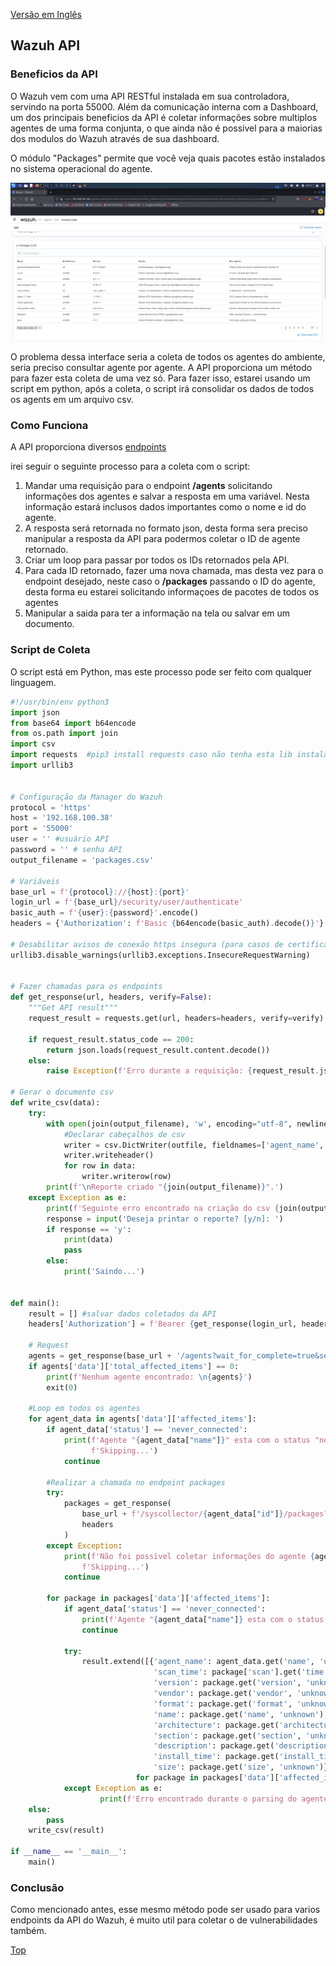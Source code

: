 [Versão em Inglês](https://eugenio-chaves.github.io/blog/2022/)

## Wazuh API

### Beneficios da API

O Wazuh vem com uma API RESTful instalada em sua controladora, servindo na porta 55000. Além da comunicação interna com a Dashboard, um dos principais beneficios da API é coletar informações sobre multiplos agentes de uma forma conjunta, o que ainda não é possivel para a maiorias dos modulos do Wazuh através de sua dashboard.

O módulo "Packages" permite que você veja quais pacotes estão instalados no sistema operacional do agente.

![](/docs/assets/images/PacotesInterface.png)

O problema dessa interface seria a coleta de todos os agentes do ambiente, seria preciso consultar agente por agente. A API proporciona um método para fazer esta coleta de uma vez só. Para fazer isso, estarei usando um script em python, após a coleta, o script irá consolidar os dados de todos os agents em um arquivo csv.


### Como Funciona

A API proporciona diversos [endpoints](https://documentation.wazuh.com/current/user-manual/api/reference.html)

irei seguir o seguinte processo para a coleta com o script:

1. Mandar uma requisição para o endpoint **/agents** solicitando informações dos agentes e salvar a resposta em uma variável. Nesta informação estará inclusos dados importantes como o nome e id do agente.
2. A resposta será retornada no formato json, desta forma sera preciso manipular a resposta da API para podermos coletar o ID de agente retornado.
3. Criar um loop para passar por todos os IDs retornados pela API.
4. Para cada ID retornado, fazer uma nova chamada, mas desta vez para o endpoint desejado, neste caso o **/packages** passando o ID do agente, desta forma eu estarei solicitando informaçoes de pacotes de todos os agentes
5. Manipular a saida para ter a informação na tela ou salvar em um documento.


### Script de Coleta

O script está em Python, mas este processo pode ser feito com qualquer linguagem.
    
```python
#!/usr/bin/env python3
import json
from base64 import b64encode
from os.path import join
import csv
import requests  #pip3 install requests caso não tenha esta lib instalada
import urllib3


# Configuração da Manager do Wazuh
protocol = 'https'
host = '192.168.100.38'
port = '55000'
user = '' #usuário API
password = '' # senha API
output_filename = 'packages.csv'

# Variáveis
base_url = f'{protocol}://{host}:{port}'
login_url = f'{base_url}/security/user/authenticate'
basic_auth = f'{user}:{password}'.encode()
headers = {'Authorization': f'Basic {b64encode(basic_auth).decode()}'}

# Desabilitar avisos de conexão https insegura (para casos de certificados auto-assinados)
urllib3.disable_warnings(urllib3.exceptions.InsecureRequestWarning)


# Fazer chamadas para os endpoints
def get_response(url, headers, verify=False):
    """Get API result"""
    request_result = requests.get(url, headers=headers, verify=verify)

    if request_result.status_code == 200:
        return json.loads(request_result.content.decode())
    else:
        raise Exception(f'Erro durante a requisição: {request_result.json()}')

# Gerar o documento csv
def write_csv(data):
    try:
        with open(join(output_filename), 'w', encoding="utf-8", newline='') as outfile:
            #Declarar cabeçalhos de csv
            writer = csv.DictWriter(outfile, fieldnames=['agent_name', 'scan_time', 'version','vendor','format','name','architecture','section','description','install_time','size'])
            writer.writeheader()
            for row in data:
                writer.writerow(row)
        print(f'\nReporte criado "{join(output_filename)}".')
    except Exception as e:
        print(f'Seguinte erro encontrado na criação do csv {join(output_filename)}: {e}. ')
        response = input('Deseja printar o reporte? [y/n]: ')
        if response == 'y':
            print(data)
            pass
        else:
            print('Saindo...')


def main():
    result = [] #salvar dados coletados da API
    headers['Authorization'] = f'Bearer {get_response(login_url, headers)["data"]["token"]}'

    # Request
    agents = get_response(base_url + '/agents?wait_for_complete=true&select=name&select=status&limit=100000', headers)
    if agents['data']['total_affected_items'] == 0:
        print(f'Nenhum agente encontrado: \n{agents}')
        exit(0)

    #Loop em todos os agentes
    for agent_data in agents['data']['affected_items']:
        if agent_data['status'] == 'never_connected':
            print(f'Agente "{agent_data["name"]}" esta com o status "never_connected" não sendo possível coletar seus pacotes.'
                  f'Skipping...')
            continue

        #Realizar a chamada no endpoint packages
        try:
            packages = get_response(
                base_url + f'/syscollector/{agent_data["id"]}/packages?limit=100000',
                headers
            )
        except Exception:
            print(f'Não foi possível coletar informações do agente {agent_data["name"]} ({agent_data["id"]}). '
                f'Skipping...')
            continue

        for package in packages['data']['affected_items']:
            if agent_data['status'] == 'never_connected':
                print(f'Agente "{agent_data["name"]} esta com o status "never_connected" não sendo possível coletar informações de seus pacotes')
                continue
   
            try:
                result.extend([{'agent_name': agent_data.get('name', 'unknown'),
                                'scan_time': package['scan'].get('time', 'unknown'),
                                'version': package.get('version', 'unknown'),
                                'vendor': package.get('vendor', 'unknown'),
                                'format': package.get('format', 'unknown'),
                                'name': package.get('name', 'unknown'),
                                'architecture': package.get('architecture', 'unknown'),
                                'section': package.get('section', 'unknown'),
                                'description': package.get('description', 'unknown'),
                                'install_time': package.get('install_time', 'unknown'),
                                'size': package.get('size', 'unknown')}                        
                            for package in packages['data']['affected_items']])
            except Exception as e:
                    print(f'Erro encontrado durante o parsing do agente "{agent_data["name"]}": {e}. Skipping...')
    else:
        pass
    write_csv(result)

if __name__ == '__main__':
    main()
```

### Conclusão

Como mencionado antes, esse mesmo método pode ser usado para varios endpoints da API do Wazuh, é muito util para coletar o de vulnerabilidades também.

[Top](https://eugenio-chaves.github.io/blog/2022/wazuh-api-packages)
```